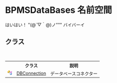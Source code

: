 # BPMSDataBases 名前空間
 

はいはい！ "(@´▽｀@)ノ""" バイバーイ


## クラス
&nbsp;<table><tr><th></th><th>クラス</th><th>説明</th></tr><tr><td>![Public クラス](media/pubclass.gif "Public クラス")</td><td><a href="043d2f9f-766e-9639-2dbb-286e11ccd96c.md">DBConnection</a></td><td>
データベースコネクター</td></tr></table>&nbsp;
